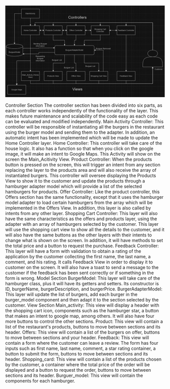 ![alt text](image.png)

Controller Section
The controller section has been divided into six parts, as each controller works independently of the functionality of the layer. This makes future maintenance and scalability of the code easy as each code can be evaluated and modified independently.
Main Activity Controller: This controller will be responsible of instantiating all the burgers in the restaurant using the burger model and sending them to the adapter. In addition, an automatic intent has been implemented which will be made to update the Home Controller layer.
Home Controller: This controller will take care of the house logic. It also has a function so that when you click on the google image, it will make an intent to Google Maps. This Activity will show on the screen the Main_Acitivity View.
Product Controller: When the products button is pressed on the screen, this will trigger an intent from any section replacing the layer to the products area and will also receive the array of instantiated burgers. This controller will oversee displaying the Products View to show it to the customer and update the products through a hamburger adapter model which will provide a list of the selected hamburgers for products.
Offer Controller: Like the product controller, this Offers section has the same functionality, except that it uses the hamburger model adapter to load certain hamburgers from the array which will be implemented in the Offers View. In addition, this layer is also called by intents from any other layer.
Shopping Cart Controller: This layer will also have the same characteristics as the offers and products layer, using the adapter with an array of hamburgers selected by the customer. This layer will use the shopping cart view to show all the details to the customer, and it will also have the same buttons as the other layers with their intents to change what is shown on the screen. In addition, it will have methods to set the total price and a button to request the purchase.
Feedback Controller: This layer will have a form with validation to obtain a rating of the application by the customer collecting the first name, the last name, a comment, and his rating. It calls Feedback View in order to display it to customer on the screen. It will also have a toast to send a message to the customer if the feedback has been sent correctly or if something in the form is wrong.
Model Section
BurgerModel: This layer will take care of the hamburger class, plus it will have its getters and setters. Its constructor is ID, burgerName, burgerDescription, and burgerPrice.
BurgerAdapterModel: This layer will update the list of burgers, add each burger in the burger_model component and then adapt it to the section selected by the customer.
View Section
Main_activity: This view will display a header with the shopping cart icon, components such as the hamburger star, a button that makes an intent to google map, among others. It will also have four more buttons to control the other sections.
Product: This view will contain a list of the restaurant's products, buttons to move between sections and its header.
Offers: This view will contain a list of the burgers on offer, buttons to move between sections and your header.
Feedback: This view will contain a form where the customer can leave a review. The form has four inputs such as first name, last name, comment, a star rating container, a button to submit the form, buttons to move between sections and its header.
Shopping_card: This view will contain a list of the products chosen by the customer, a container where the total price of the order will be displayed and a button to request the order, buttons to move between sections and its header.
Burguer_model: This view will contain the components for each hamburger.